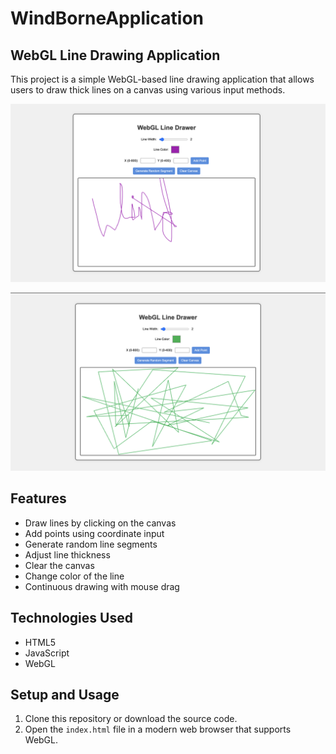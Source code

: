 # WindBorneApplication


## WebGL Line Drawing Application

This project is a simple WebGL-based line drawing application that allows users to draw thick lines on a canvas using various input methods.

![Screenshot](https://github.com/Shrutii07/WindBorneApplication/blob/main/app.png)

![Screenshot](https://github.com/Shrutii07/WindBorneApplication/blob/main/app2.png)

## Features

- Draw lines by clicking on the canvas
- Add points using coordinate input
- Generate random line segments
- Adjust line thickness
- Clear the canvas
- Change color of the line
- Continuous drawing with mouse drag

## Technologies Used

- HTML5
- JavaScript
- WebGL

## Setup and Usage

1. Clone this repository or download the source code.
2. Open the `index.html` file in a modern web browser that supports WebGL.